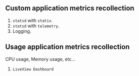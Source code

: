 ## Custom application metrics recollection

1. `statsd` with `statix`.
2. `statsd` with `telemetry`.
3. Logging.

## Usage application metrics recollection

CPU usage, Memory usage, etc...

1. `LiveView Dashboard`

